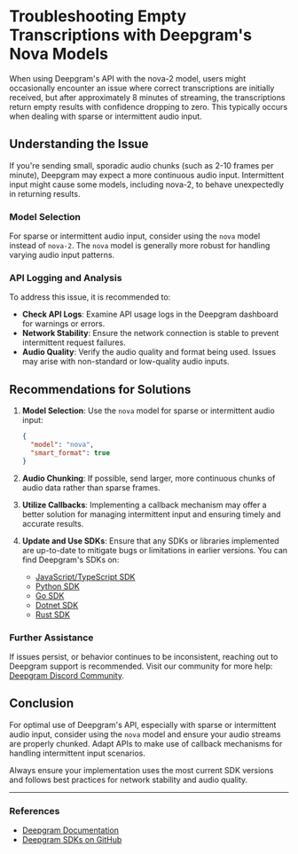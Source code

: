 # Troubleshooting Empty Transcriptions with Deepgram's Nova Models

When using Deepgram's API with the nova-2 model, users might occasionally encounter an issue where correct transcriptions are initially received, but after approximately 8 minutes of streaming, the transcriptions return empty results with confidence dropping to zero. This typically occurs when dealing with sparse or intermittent audio input.

## Understanding the Issue

If you're sending small, sporadic audio chunks (such as 2-10 frames per minute), Deepgram may expect a more continuous audio input. Intermittent input might cause some models, including nova-2, to behave unexpectedly in returning results.

### Model Selection

For sparse or intermittent audio input, consider using the `nova` model instead of `nova-2`. The `nova` model is generally more robust for handling varying audio input patterns.

### API Logging and Analysis

To address this issue, it is recommended to:

- **Check API Logs**: Examine API usage logs in the Deepgram dashboard for warnings or errors.
- **Network Stability**: Ensure the network connection is stable to prevent intermittent request failures.
- **Audio Quality**: Verify the audio quality and format being used. Issues may arise with non-standard or low-quality audio inputs.

## Recommendations for Solutions

1. **Model Selection**: Use the `nova` model for sparse or intermittent audio input:
   ```json
   {
     "model": "nova",
     "smart_format": true
   }
   ```

2. **Audio Chunking**: If possible, send larger, more continuous chunks of audio data rather than sparse frames.

3. **Utilize Callbacks**: Implementing a callback mechanism may offer a better solution for managing intermittent input and ensuring timely and accurate results.

4. **Update and Use SDKs**: Ensure that any SDKs or libraries implemented are up-to-date to mitigate bugs or limitations in earlier versions. You can find Deepgram's SDKs on:
   - [JavaScript/TypeScript SDK](https://github.com/deepgram/deepgram-js-sdk)
   - [Python SDK](https://github.com/deepgram/deepgram-python-sdk)
   - [Go SDK](https://github.com/deepgram/deepgram-go-sdk)
   - [Dotnet SDK](https://github.com/deepgram/deepgram-dotnet-sdk)
   - [Rust SDK](https://github.com/deepgram/deepgram-rust-sdk)

### Further Assistance

If issues persist, or behavior continues to be inconsistent, reaching out to Deepgram support is recommended. Visit our community for more help: [Deepgram Discord Community](https://discord.gg/deepgram).

## Conclusion

For optimal use of Deepgram's API, especially with sparse or intermittent audio input, consider using the `nova` model and ensure your audio streams are properly chunked. Adapt APIs to make use of callback mechanisms for handling intermittent input scenarios.

Always ensure your implementation uses the most current SDK versions and follows best practices for network stability and audio quality.

---

### References
- [Deepgram Documentation](https://developers.deepgram.com/docs/getting-started-with-pre-recorded-audio)
- [Deepgram SDKs on GitHub](https://github.com/deepgram)
